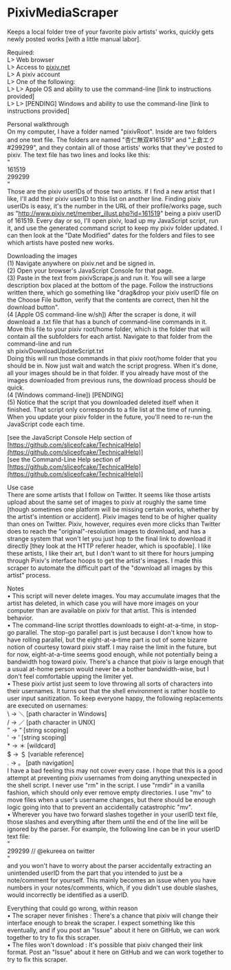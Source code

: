 # PixivMediaScraper  
Keeps a local folder tree of your favorite pixiv artists' works, quickly gets newly posted works [with a little manual labor].
  
Required:  
L> Web browser  
L> Access to [pixiv.net](pixiv.net)  
L> A pixiv account  
L> One of the following:  
L> L> Apple OS and ability to use the command-line [link to instructions provided]  
L> L> [PENDING] Windows and ability to use the command-line [link to instructions provided]  
  
Personal walkthrough  
On my computer, I have a folder named "pixivRoot". Inside are two folders and one text file. The folders are named "杏仁無双#161519" and "上倉エク#299299", and they contain all of those artists' works that they've posted to pixiv. The text file has two lines and looks like this:  
"  
161519  
299299  
"  
Those are the pixiv userIDs of those two artists. If I find a new artist that I like, I'll add their pixiv userID to this list on another line. Finding pixiv userIDs is easy, it's the number in the URL of their profile/works page, such as "http://www.pixiv.net/member_illust.php?id=161519" being a pixiv userID of 161519. Every day or so, I'll open pixiv, load up my JavaScript script, run it, and use the generated command script to keep my pixiv folder updated. I can then look at the "Date Modified" dates for the folders and files to see which artists have posted new works.  
  
Downloading the images  
(1) Navigate anywhere on pixiv.net and be signed in.  
(2) Open your browser's JavaScript Console for that page.  
(3) Paste in the text from pixivScrape.js and run it. You will see a large description box placed at the bottom of the page. Follow the instructions written there, which go something like "drag&drop your pixiv userID file on the Choose File button, verify that the contents are correct, then hit the download button".  
(4 [Apple OS command-line w/sh]) After the scraper is done, it will download a .txt file that has a bunch of command-line commands in it. Move this file to your pixiv root/home folder, which is the folder that will contain all the subfolders for each artist. Navigate to that folder from the command-line and run  
sh pixivDownloadUpdateScript.txt  
Doing this will run those commands in that pixiv root/home folder that you should be in. Now just wait and watch the script progress. When it's done, all your images should be in that folder. If you already have most of the images downloaded from previous runs, the download process should be quick.  
(4 [Windows command-line]) [PENDING\]  
(5) Notice that the script that you downloaded deleted itself when it finished. That script only corresponds to a file list at the time of running. When you update your pixiv folder in the future, you'll need to re-run the JavaScript code each time.  
  
[see the JavaScript Console Help section of [https://github.com/sliceofcake/TechnicalHelp](https://github.com/sliceofcake/TechnicalHelp)]  
[see the Command-Line Help section of [https://github.com/sliceofcake/TechnicalHelp](https://github.com/sliceofcake/TechnicalHelp)]  
  
Use case  
There are some artists that I follow on Twitter. It seems like those artists upload about the same set of images to pixiv at roughly the same time [though sometimes one platform will be missing certain works, whether by the artist's intention or accident]. Pixiv images tend to be of higher quality than ones on Twitter. Pixiv, however, requires even more clicks than Twitter does to reach the "original"-resolution images to download, and has a strange system that won't let you just hop to the final link to download it directly [they look at the HTTP referer header, which is spoofable]. I like these artists, I like their art, but I don't want to sit there for hours jumping through Pixiv's interface hoops to get the artist's images. I made this scraper to automate the difficult part of the "download all images by this artist" process.  
  
Notes  
• This script will never delete images. You may accumulate images that the artist has deleted, in which case you will have more images on your computer than are available on pixiv for that artist. This is intended behavior.  
• The command-line script throttles downloads to eight-at-a-time, in stop-go parallel. The stop-go parallel part is just because I don't know how to have rolling parallel, but the eight-at-a-time part is out of some bizarre notion of courtesy toward pixiv staff. I may raise the limit in the future, but for now, eight-at-a-time seems good enough, while not potentially being a bandwidth hog toward pixiv. There's a chance that pixiv is large enough that a usual at-home person would never be a bother bandwidth-wise, but I don't feel comfortable upping the limiter yet.  
• These pixiv artist just seem to love throwing all sorts of characters into their usernames. It turns out that the shell environment is rather hostile to user input sanitization. To keep everyone happy, the following replacements are executed on usernames:  
\ -> ＼ [path character in Windows]  
/ -> ／ [path character in UNIX]  
" -> ” [string scoping]  
' -> ’ [string scoping]  
\* -> ＊ [wildcard]  
$ -> ＄ [variable reference]  
. -> 。 [path navigation]  
I have a bad feeling this may not cover every case. I hope that this is a good attempt at preventing pixiv usernames from doing anything unexpected in the shell script. I never use "rm" in the script. I use "rmdir" in a vanilla fashion, which should only ever remove empty directories. I use "mv" to move files when a user's username changes, but there should be enough logic going into that to prevent an accidentally catastrophic "mv".  
• Wherever you have two forward slashes together in your userID text file, those slashes and everything after them until the end of the line will be ignored by the parser. For example, the following line can be in your userID text file:  
"  
299299 // @ekureea on twitter  
"  
and you won't have to worry about the parser accidentally extracting an unintended userID from the part that you intended to just be a note/comment for yourself. This mainly becomes an issue when you have numbers in your notes/comments, which, if you didn't use double slashes, would incorrectly be identified as a userID.  
  
Everything that could go wrong, within reason  
• The scraper never finishes : There's a chance that pixiv will change their interface enough to break the scraper. I expect something like this eventually, and if you post an "Issue" about it here on GitHub, we can work together to try to fix this scraper.  
• The files won't download : It's possible that pixiv changed their link format. Post an "Issue" about it here on GitHub and we can work together to try to fix this scraper.  